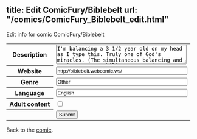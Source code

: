 title: Edit ComicFury/Biblebelt
url: "/comics/ComicFury_Biblebelt_edit.html"
---
Edit info for comic ComicFury/Biblebelt

<form name="comic" action="http://gaepostmail.appspot.com/comic/" method="post">
<table class="comicinfo">
<tr>
<th>Description</th><td><textarea name="description" cols="40" rows="3">I'm balancing a 3 1/2 year old on my head as I type this. Truly one of God's miracles. (The simultaneous balancing and typing, not my ability to reproduce.) Feel free to point out my spelling and grammar mistakes. Amen.</textarea></td>
</tr>
<tr>
<th>Website</th><td><input type="text" name="url" value="http://biblebelt.webcomic.ws/" size="40"/></td>
</tr>
<tr>
<th>Genre</th><td><input type="text" name="genre" value="Other" size="40"/></td>
</tr>
<tr>
<th>Language</th><td><input type="text" name="language" value="English" size="40"/></td>
</tr>
<tr>
<th>Adult content</th><td><input type="checkbox" name="adult" value="adult" /></td>
</tr>
<tr>
<th></th><td>
<input type="hidden" name="comic" value="ComicFury_Biblebelt" />
<input type="submit" name="submit" value="Submit" />
</td>
</tr>
</table>
</form>

Back to the [comic](ComicFury_Biblebelt.html).
